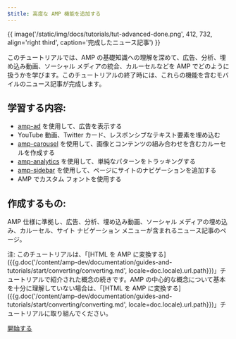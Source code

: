 ```yaml
---
$title: 高度な AMP 機能を追加する
---
```


{{ image('/static/img/docs/tutorials/tut-advanced-done.png', 412, 732, align='right third', caption='完成したニュース記事') }}

このチュートリアルでは、AMP の基礎知識への理解を深めて、広告、分析、埋め込み動画、ソーシャル メディアの統合、カルーセルなどを AMP でどのように扱うかを学びます。このチュートリアルの終了時には、これらの機能を含むモバイルのニュース記事が完成します。

## 学習する内容:

- [amp-ad](/ja/docs/reference/components/amp-ad.html) を使用して、広告を表示する
- YouTube 動画、Twitter カード、レスポンシブなテキスト要素を埋め込む
- [amp-carousel](/ja/docs/reference/components/amp-carousel.html) を使用して、画像とコンテンツの組み合わせを含むカルーセルを作成する
- [amp-analytics](/ja/docs/reference/components/amp-analytics.html) を使用して、単純なパターンをトラッキングする
- [amp-sidebar](/ja/docs/reference/components/amp-sidebar.html) を使用して、ページにサイトのナビゲーションを追加する
- AMP でカスタム フォントを使用する

## 作成するもの:

AMP 仕様に準拠し、広告、分析、埋め込み動画、ソーシャル メディアの埋め込み、カルーセル、サイト ナビゲーション メニューが含まれるニュース記事のページ。

注: このチュートリアルは、「[HTML を AMP に変換する]({{g.doc('/content/amp-dev/documentation/guides-and-tutorials/start/converting/converting.md', locale=doc.locale).url.path}})」チュートリアルで紹介された概念の続きです。AMP の中心的な概念について基本を十分に理解していない場合は、「[HTML を AMP に変換する]({{g.doc('/content/amp-dev/documentation/guides-and-tutorials/start/converting/converting.md', locale=doc.locale).url.path}})」チュートリアルに取り組んでください。

<div class="start-button">
<a class="button" href="{{g.doc('/content/docs/fundamentals/add_advanced/setting_up.md', locale=doc.locale).url.path}}"><span class="arrow-next">開始する</span></a>
</div>
